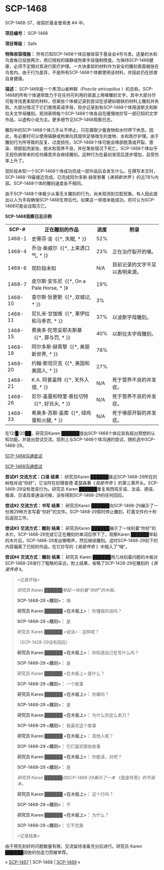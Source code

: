 # SCP-1468
                        




SCP-1468-37，收容於基金會鳥舍 #4 中。



**项目编号：** SCP-1468

**项目等级：** Safe

**特殊收容措施：** 所有已知SCP-1468个体应被收容于基金会4号鸟舍。适量的水和鸟食每日投放两次，用已授权的镇静或拘束手段强制喂食。为保持SCP-1468健康，必须不定期对其进行医疗护理。一大块柔软的材料作为安全的雕刻表面被放在鸟舍内。由于行为差异，不是所有SCP-1468个体都使用该材料，并因此仍在损害自身健康。

**描述：** SCP-1468是一个黑顶山雀种群（*Poecile atricapillus* ）的总称。SCP-1468的所有个体通常致力于在任何可利用的表面上用喙雕刻文字，其中大部分尽可能寻找更柔软的材料，但某些个体被记录到尝试在坚硬如钢铁的材料上雕刻并失败。大部分情况下它们使用英语字母，但亦记录到有SCP-1468个体用波斯文和斯拉夫文字母雕刻。观测表明每个SCP-1468个体各自在缓慢地抄写一部已知的文学作品，以虚构小说为主。更多细节见SCP-1468观察日志。

雕刻中的SCP-1468个体几乎从不停止，只在摄取少量食物和水时停下休息。因此，有必要时可以使用镇静或拘束向其提供足够维生的食物、水和医疗护理。由于雕刻行为所导致的反复、过度损伤，SCP-1468个体可能会喙部脱落或开裂、感染、颈部肌肉紧张、脱水和营养不良，并在某些情况下死亡。SCP-1468个体似乎无视伤病带来的任何痛苦并会继续雕刻。这种行为在最初发现后逐步增加，且受伤率上升了。

现阶段未知一个SCP-1468个体成功完成一部作品后会发生什么。在撰写本文时，SCP-1468-19最接近完成，已完成阿尔多斯·赫胥黎著《*美丽新世界* 》的近78%内容。SCP-1468个体的雕刻速度各不相同。

由于SCP-1468个体极少从事无关雕刻的行为，尚未观测到交配现象。有人因此提出以人为手段确保SCP-1468生育后代。如果这一举措未能成功，则可认为SCP-1468可能会自取灭亡。

**SCP-1468观察日志示例** 


<table class='wiki-content-table'>
 <tr>
  <th colspan='1' rowspan='1'>SCP-#</th>
  <th colspan='1' rowspan='1'>&#27491;&#22312;&#38613;&#21051;&#30340;&#20316;&#21697;</th>
  <th colspan='1' rowspan='1'>&#36827;&#24230;</th>
  <th colspan='1' rowspan='1'>&#38468;&#24405;</th>
 </tr>
 <tr>
  <td colspan='1' rowspan='1'>1468-1</td>
  <td colspan='1' rowspan='1'>&#21490;&#33922;&#33452;&#183;&#37329;&#12298;{*, &#22833;&#30496;, * }&#12299;</td>
  <td colspan='1' rowspan='1'>52%</td>
  <td colspan='1'
      rowspan='1' />
 </tr>
 <tr>
  <td colspan='1' rowspan='1'>1468-4</td>
  <td colspan='1' rowspan='1'>&#20052;&#27835;&#183;&#22885;&#23041;&#23572;&#12298;{*, &#19978;&#26469;&#36879;&#21475;&#27668;, * }&#12299;</td>
  <td colspan='1' rowspan='1'>23%</td>
  <td colspan='1' rowspan='1'>&#27491;&#22312;&#27835;&#30103;&#35010;&#24320;&#30340;&#21913;&#12290;</td>
 </tr>
 <tr>
  <td colspan='1' rowspan='1'>1468-6</td>
  <td colspan='1' rowspan='1'>&#29616;&#38454;&#27573;&#26410;&#30693;</td>
  <td colspan='1' rowspan='1'>N/A</td>
  <td colspan='1' rowspan='1'>&#30446;&#21069;&#35760;&#24405;&#30340;&#25991;&#23383;&#19981;&#36275;&#20197;&#34920;&#26126;&#26469;&#28304;&#12290;</td>
 </tr>
 <tr>
  <td colspan='1' rowspan='1'>1468-7</td>
  <td colspan='1' rowspan='1'>&#30382;&#23572;&#26031;&#183;&#23433;&#19996;&#23612;&#12298;{*, On a Pale Horse, * }&#12299;</td>
  <td colspan='1' rowspan='1'>19%</td>
  <td colspan='1'
      rowspan='1' />
 </tr>
 <tr>
  <td colspan='1' rowspan='1'>1468-10</td>
  <td colspan='1' rowspan='1'>&#26597;&#23572;&#26031;&#183;&#29380;&#26356;&#26031;&#12298;{*, &#21452;&#22478;&#35760;, * }&#12299;</td>
  <td colspan='1' rowspan='1'>3%</td>
  <td colspan='1'
      rowspan='1' />
 </tr>
 <tr>
  <td colspan='1' rowspan='1'>1468-11</td>
  <td colspan='1' rowspan='1'>&#23612;&#25166;&#31859;&#183;&#29976;&#20285;&#32500;&#12298;{*, &#33713;&#20234;&#25289;&#21644;&#39532;&#23395;&#20892;, * }&#12299;</td>
  <td colspan='1' rowspan='1'>37%</td>
  <td colspan='1' rowspan='1'>&#20197;&#27874;&#26031;&#23383;&#27597;&#38613;&#21051;&#12290;</td>
 </tr>
 <tr>
  <td colspan='1' rowspan='1'>1468-15</td>
  <td colspan='1' rowspan='1'>&#36153;&#22885;&#22810;&#183;&#38464;&#24605;&#22949;&#32822;&#22827;&#26031;&#22522;&#12298;{*, &#32618;&#19982;&#32602;, * }&#12299;</td>
  <td colspan='1' rowspan='1'>40%</td>
  <td colspan='1' rowspan='1'>&#20197;&#26031;&#25289;&#22827;&#23383;&#27597;&#38613;&#21051;&#12290;</td>
 </tr>
 <tr>
  <td colspan='1' rowspan='1'>1468-19</td>
  <td colspan='1' rowspan='1'>&#38463;&#23572;&#22810;&#26031;&#183;&#36203;&#32997;&#40654;&#12298;{*, &#32654;&#20029;&#26032;&#19990;&#30028;, * }&#12299;</td>
  <td colspan='1' rowspan='1'>78%</td>
  <td colspan='1'
      rowspan='1' />
 </tr>
 <tr>
  <td colspan='1' rowspan='1'>1468-20</td>
  <td colspan='1' rowspan='1'>&#32422;&#32752;&#183;&#26031;&#22374;&#36125;&#20811;&#12298;{*, &#32654;&#22269;&#21644;&#32654;&#22269;&#20154;, * }&#12299;</td>
  <td colspan='1' rowspan='1'>27%</td>
  <td colspan='1'
      rowspan='1' />
 </tr>
 <tr>
  <td colspan='1' rowspan='1'>1468-21</td>
  <td colspan='1' rowspan='1'>K.A. &#38463;&#26222;&#30422;&#29305;&#12298;{*, &#22825;&#22806;&#20837;&#20405;, * }&#12299;</td>
  <td colspan='1' rowspan='1'>N/A</td>
  <td colspan='1' rowspan='1'>&#27515;&#20110;&#33829;&#20859;&#19981;&#33391;&#30340;&#24182;&#21457;&#30151;&#12290;</td>
 </tr>
 <tr>
  <td colspan='1' rowspan='1'>1468-26</td>
  <td colspan='1' rowspan='1'>&#23612;&#23572;&#183;&#30422;&#26364;&#21644;&#29305;&#37324;&#183;&#26222;&#25289;&#20999;&#29305;&#12298;{*, &#22909;&#20806;&#22836;, * }&#12299;</td>
  <td colspan='1' rowspan='1'>N/A</td>
  <td colspan='1' rowspan='1'>&#27515;&#20110;&#33829;&#20859;&#19981;&#33391;&#30340;&#24182;&#21457;&#30151;&#12290;</td>
 </tr>
 <tr>
  <td colspan='1' rowspan='1'>1468-33</td>
  <td colspan='1' rowspan='1'>&#24076;&#22885;&#22810;&#183;&#33487;&#26031;&#183;&#30422;&#32034;&#12298;{*, &#32511;&#40481;&#34507;&#21644;&#28779;&#33151;, * }&#12299;</td>
  <td colspan='1' rowspan='1'>N/A</td>
  <td colspan='1' rowspan='1'>&#27515;&#20110;&#21913;&#37096;&#24320;&#35010;&#30340;&#24182;&#21457;&#30151;&#12290;</td>
 </tr>
</table>

在12/█/20██，研究员Karen ██████提出SCP-1468个体应具有超出预想的认知功能，并提出尝试交流。现附上与SCP-1468个体沟通的尝试，随机选中SCP-1468-29。


<a shape='rect' class='collapsible-block-link' href='javascript:;'>SCP-1468&#27807;&#36890;&#23581;&#35797;</a>

<a shape='rect' class='collapsible-block-link' href='javascript:;'>SCP-1468&#27807;&#36890;&#23581;&#35797;</a>

**尝试#1** 
**交流方式：口语** 
**结果：** 研究员Karen ██████接近SCP-1468-29所在的树枝并说“你好”，它当时在刻理查德·麦瑟森著《*我是传奇* 》的第三章开头。SCP-1468-29没有改变行为。研究员 Karen ██████重复用西班牙语、法语、德语、俄语、日语及普通话问候，没有得到SCP-1468-29的任何回应。

**尝试#2** 
**交流方式：书写** 
**结果：** 研究员Karen ██████向SCP-1468-29展示了一份用29种方言写着“你好”的文件。SCP-1468-29暂时停止雕刻，盯着文件约十秒后返回工作。

**尝试#3** 
**交流方式：雕刻** 
**结果：** 研究员Karen ██████展示了一块刻着“你好”的木片。SCP-1468-29完成它正在雕刻的单词后停下了。观察Karen ██████举起的木片后，SCP-1468-29发出唧唧声，然后继续雕刻。这时SCP-1468-29刻下的内容偏离了已知的作品，在它抄写的《*我是传奇* 》中插入了“嗨”。

**尝试#4** 
**交流方式：雕刻** 
**结果：** 研究员 Karen ██████用几块刻着问题的木板对SCP-1468-29进行了粗略的采访。附上结果，省略了SCP-1428-29在雕刻的《*我是传奇* 》。


> <记录开始>
> 
> *研究员 Karen ██████举起一块刻着“你好”的木板。* 
> 
> **SCP-1468-29 <雕刻>：** 嗨
> 
> **研究员 Karen ██████ <在木板上>：** 你懂我的话吗？
> 
> **SCP-1468-29 <雕刻>：** 是
> 
> 研究员 Karen ██████ <说话>：这样呢？
> 
> （SCP-1428-29没有回应）
> 
> **研究员 Karen ██████ <在木板上>：** 你知道自己在写什么吗？
> 
> **SCP-1468-29 <雕刻>：** 是
> 
> 研究员 Karen ██████ <在木板上>:是什么？
> 
> **SCP-1468-29 <雕刻>：** 一个故事
> 
> **研究员 Karen ██████ <在木板上>：** 你痛吗？
> 
> **SCP-1468-29 <雕刻>：** 是
> 
> **研究员 Karen ██████ <在木板上>：** 为什么你这么卖力？
> 
> **SCP-1468-29 <雕刻>：** 我喜欢这个故事
> 
> **研究员 Karen ██████ <在木板上>：** 其他人呢？
> 
> **SCP-1468-29 <雕刻>：** 它们喜欢那些故事
> 
> **研究员 Karen ██████ <在木板上>：** 你能读，对吧？
> 
> **SCP-1468-29 <雕刻>：** 是
> 
> *研究员 Karen ██████向SCP-1468-29展示了一本* 《我是传奇》*的平装本。* 
> 
> **研究员 Karen ██████ <在木板上>：** 这个行吗？
> 
> **SCP-1468-29 <雕刻>：** 不
> 
> **研究员 Karen ██████ <在木板上>：** 为什么？
> 
> **SCP-1468-29 <雕刻>：** 它不完美
> 
> <记录结束>
> 

由于预先刻好的问题数量有限，交流留待准备充分后进行。研究员 Karen ██████因她的创造力而被举荐。






« [SCP-1467](/scp-1467) | SCP-1468 | [SCP-1469](/scp-1469) »





                    